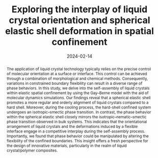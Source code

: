 ---
title: "Exploring the interplay of liquid crystal orientation and spherical elastic shell deformation in spatial confinement"
authors:
- You-Lu Liu
- You-Liang Zhu
- Yan-Chun Li
- Zhong-Yuan Lu
date: "2024-02-14"
doi: "10.1039/D3CP04479C"
publication_types: ["期刊文章"]
publication: "Physical Chemistry Chemical Physics"
publication_short: "Phys. Chem. Chem. Phys."
abstract: "The application of liquid crystal technology typically relies  on the precise control of molecular orientation at a surface or  interface. This control can be achieved through a combination of  morphological and chemical methods. Consequently, variations in  constrained boundary flexibility can result in a diverse range of phase  behaviors. In this study, we delve into the self-assembly of liquid  crystals within elastic spatial confinement by using the Gay–Berne model  with the aid of molecular dynamics simulations. Our findings reveal  that a spherical elastic shell promotes a more regular and orderly  alignment of liquid crystals compared to a hard shell. Moreover, during  the cooling process, the hard-shell confined system undergoes an  isotropic–smectic phase transition. In contrast, the phase behavior  within the spherical elastic shell closely mirrors the  isotropic–nematic–smectic phase transition observed in bulk systems.  This indicates that the orientational arrangement of liquid crystals and  the deformations induced by a flexible interface engage in a  competitive interplay during the self-assembly process. Importantly, we  found that phase behavior could be manipulated by altering the  flexibility of the confined boundaries. This insight offers a fresh  perspective for the design of innovative materials, particularly in the  realm of liquid crystal/polymer composites."
url_pdf: "https://pubs.rsc.org/en/content/articlelanding/2024/cp/d3cp04479c"
---